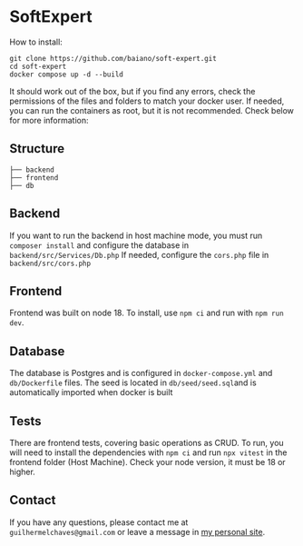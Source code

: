 # SoftExpert

How to install:

```
git clone https://github.com/baiano/soft-expert.git
cd soft-expert
docker compose up -d --build
```

It should work out of the box, but if you find any errors, check the permissions of the files and folders to match your docker user. If needed, you can run the containers as root, but it is not recommended. Check below for more information:

## Structure
    
```
├── backend
├── frontend
├── db
```

## Backend

If you want to run the backend in host machine mode, you must run `composer install` and configure the database in `backend/src/Services/Db.php`
If needed, configure the `cors.php` file in `backend/src/cors.php`

## Frontend
Frontend was built on node 18.
To install, use `npm ci` and run with `npm run dev`.

## Database
The database is Postgres and is configured in `docker-compose.yml` and `db/Dockerfile` files.
The seed is located in `db/seed/seed.sql`and is automatically imported when docker is built

## Tests
There are frontend tests, covering basic operations as CRUD. To run, you will need to install the dependencies with `npm ci` and run `npx vitest` in the frontend folder (Host Machine). Check your node version, it must be 18 or higher.

## Contact
If you have any questions, please contact me at `guilhermelchaves@gmail.com` or leave a message in [my personal site](https://limachaves.com).


